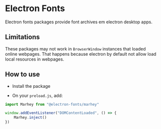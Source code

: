 # Electron Fonts

Electron fonts packages provide font archives em electron desktop apps.

## Limitations

These packages may not work in `BrowserWindow` instances that loaded online webpages. That happens because electron by default not allow load local resources in webpages.

## How to use

* Install the package

* On your `preload.js`, add:

```ts
import Marhey from "@electron-fonts/marhey"

window.addEventListener("DOMContentLoaded", () => {
    Marhey.inject()
})
```